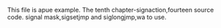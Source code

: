 This file is apue example.
The tenth chapter-signaction,fourteen source code.
signal mask,sigsetjmp and siglongjmp,wa to use.
